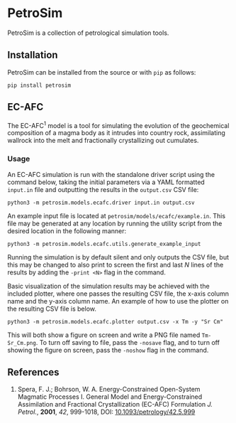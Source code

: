 # PetroSim
PetroSim is a collection of petrological simulation tools.

## Installation
PetroSim can be installed from the source or with `pip` as follows:

    pip install petrosim

## EC-AFC
The EC-AFC<sup>1</sup> model is a tool for simulating the evolution of the geochemical composition of a magma body as it intrudes into country rock, assimilating wallrock into the melt and fractionally crystallizing out cumulates.

### Usage
An EC-AFC simulation is run with the standalone driver script using the command below, taking the initial parameters via a YAML formatted `input.in` file and outputting the results in the `output.csv` CSV file:

    python3 -m petrosim.models.ecafc.driver input.in output.csv

An example input file is located at `petrosim/models/ecafc/example.in`. This file may be generated at any location by running the utility script from the desired location in the following manner:

    python3 -m petrosim.models.ecafc.utils.generate_example_input

Running the simulation is by default silent and only outputs the CSV file, but this may be changed to also print to screen the first and last *N* lines of the results by adding the `-print <N>` flag in the command.

Basic visualization of the simulation results may be achieved with the included plotter, where one passes the resulting CSV file, the x-axis column name and the y-axis column name. An example of how to use the plotter on the resulting CSV file is below.

    python3 -m petrosim.models.ecafc.plotter output.csv -x Tm -y "Sr Cm"

This will both show a figure on screen and write a PNG file named `Tm-Sr_Cm.png`. To turn off saving to file, pass the `-nosave` flag, and to turn off showing the figure on screen, pass the `-noshow` flag in the command.

## References
1. Spera, F. J.; Bohrson, W. A. Energy-Constrained Open-System Magmatic Processes I. General Model and Energy-Constrained Assimilation and Fractional Crystallization (EC-AFC) Formulation *J. Petrol.*, **2001**, *42*, 999-1018, DOI: [10.1093/petrology/42.5.999](https://doi.org/10.1093/petrology/42.5.999)
